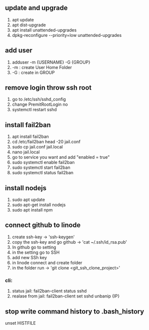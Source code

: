 ## update and upgrade
1. apt update 
2. apt dist-upgrade
3. apt install unattended-upgrades
4. dpkg-reconfigure --priority=low unattended-upgrades


## add user
1. adduser -m {USERNAME} -G {GROUP}
  1. -m : create User Home Folder
  2. -G : create in GROUP


## remove login throw ssh root
1. go to /etc/ssh/sshd_config
2. change PremitRootLogin no
3. systemctl restart sshd

## install fail2ban 
1. apt install fail2ban 
2. cd /etc/fail2ban
head -20 jail.conf
3. sudo cp jail.conf jail.local
4. nano jail.local
5. go to service you want and add "enabled = true"
6. sudo systemctl enable fail2ban
7. sudo systemctl start fail2ban
8. sudo systemctl status fail2ban

## install nodejs
1. sudo apt update
2. sudo apt-get install nodejs
3. sudo apt install npm
   

## connect github to linode
1. create ssh-key -> 'ssh-keygen'
2. copy the ssh-key and go github -> 'cat ~/.ssh/id_rsa.pub'
3. In github go to setting
4. in the setting go to SSH
5. add new SSh key
6. in linode connect and create folder
7. in the folder run -> 'git clone <git_ssh_clone_project>'

### cli: 
1. status jail: fail2ban-client status sshd
2. realase from jail: fail2ban-client set sshd unbanip {IP} 

## stop write command history to  .bash_history
unset HISTFILE
